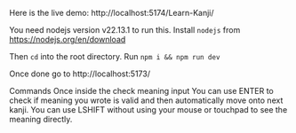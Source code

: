 Here is the live demo: http://localhost:5174/Learn-Kanji/

You need nodejs version v22.13.1 to run this.
Install `nodejs` from https://nodejs.org/en/download

Then `cd` into the root directory. 
Run `npm i && npm run dev`

Once done go to http://localhost:5173/


Commands
Once inside the check meaning input 
You can use ENTER to check if meaning you wrote is valid and then automatically move onto next kanji.
You can use LSHIFT without using your mouse or touchpad to see the meaning directly.

